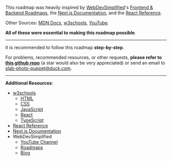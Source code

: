 This roadmap was heavily inspired by [WebDevSimplified](https://www.youtube.com/@WebDevSimplified)'s [Frontend & Backend Roadmaps](https://webdevsimplified.com/web-dev-roadmap.html), the [Next.js Documentation](https://nextjs.org/docs), and the [React Reference](https://react.dev/reference/react).

Other Sources: [MDN Docs](https://developer.mozilla.org/en-US/), [w3schools](https://www.w3schools.com/), [YouTube](https://www.youtube.com).

**All of these were essential to making this roadmap possible**.

***

It is recommended to follow this roadmap **step-by-step**.

For problems, recommended resources, or other requests, **please refer to [this github repo](https://github.com/neinja007/Next.js-React-Full-Stack-Roadmap/issues)** (a star would also be very appreciated) or send an email to [slab-photo-puppet@duck.com](mailto:slab-photo-puppet@duck.com).

***

**Additional Resources**:
- [w3schools](https://www.w3schools.com/)
	- [HTML](https://www.w3schools.com/html/default.asp)
	- [CSS](https://www.w3schools.com/css/default.asp)
	- [JavaScript](https://www.w3schools.com/js/default.asp)
	- [React](https://www.w3schools.com/react/default.asp)
	- [TypeScript](https://www.w3schools.com/typescript/index.php)
- [React Reference](https://react.dev/reference/react)
- [Next.js Documentation](https://nextjs.org/docs)
- WebDevSimplified
	- [YouTube Channel](https://www.youtube.com/@WebDevSimplified)
	- [Roadmaps](https://webdevsimplified.com/web-dev-roadmap.html)
	- [Blog](https://blog.webdevsimplified.com)
